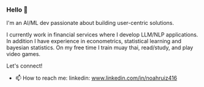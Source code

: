 ### Hello 👋

I'm an AI/ML dev passionate about building user-centric solutions.

I currently work in financial services where I develop LLM/NLP applications. In addition I have experience in econometrics, statistical learning and bayesian statistics. On my free time I train muay thai, read/study, and play video games.

Let's connect!
- 📫 How to reach me: linkedin: www.linkedin.com/in/noahruiz416


